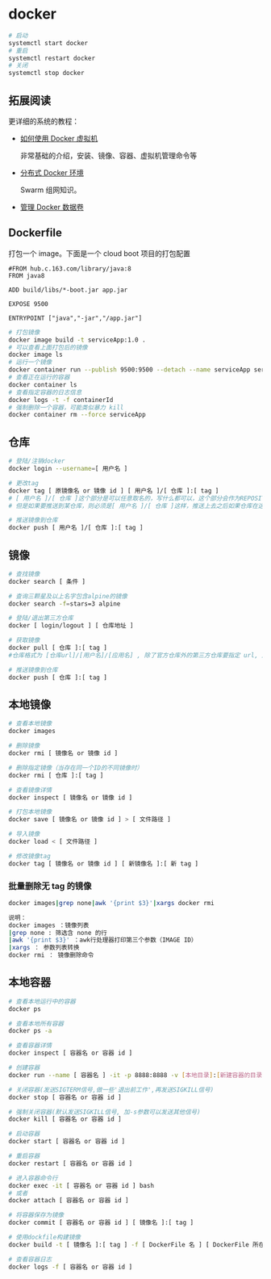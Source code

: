 # docker

```bash
# 启动
systemctl start docker
# 重启
systemctl restart docker
# 关闭
systemctl stop docker
```

##  拓展阅读

更详细的系统的教程：

- [如何使用 Docker 虚拟机](https://zq99299.github.io/mysql-tutorial/ali-new-retail/09/02.html)

  非常基础的介绍，安装、镜像、容器、虚拟机管理命令等

- [分布式 Docker 环境](https://zq99299.github.io/mysql-tutorial/ali-new-retail/09/03.html)

  Swarm 组网知识。

- [管理 Docker 数据卷](https://zq99299.github.io/mysql-tutorial/ali-new-retail/09/04.html#%E7%AE%A1%E7%90%86-docker-%E6%95%B0%E6%8D%AE%E5%8D%B7)

## Dockerfile

打包一个 image。下面是一个 cloud boot 项目的打包配置

```
#FROM hub.c.163.com/library/java:8
FROM java8

ADD build/libs/*-boot.jar app.jar

EXPOSE 9500

ENTRYPOINT ["java","-jar","/app.jar"]
```

```bash
# 打包镜像
docker image build -t serviceApp:1.0 .
# 可以查看上面打包后的镜像
docker image ls
# 运行一个镜像
docker container run --publish 9500:9500 --detach --name serviceApp serviceApp:1.0
# 查看正在运行的容器
docker container ls
# 查看指定容器的日志信息
docker logs -t -f containerId
# 强制删除一个容器，可能类似暴力 kill
docker container rm --force serviceApp
```

## 仓库
```bash
# 登陆/注销docker
docker login --username=[ 用户名 ]

# 更改tag
docker tag [ 原镜像名 or 镜像 id ] [ 用户名 ]/[ 仓库 ]:[ tag ]
# [ 用户名 ]/[ 仓库 ]这个部分是可以任意取名的，写什么都可以，这个部分会作为REPOSITORY属性。
# 但是如果要推送到某仓库，则必须是[ 用户名 ]/[ 仓库 ]这样，推送上去之后如果仓库在这个用户下不存在则会新建一个这个名字的仓库。

# 推送镜像到仓库
docker push [ 用户名 ]/[ 仓库 ]:[ tag ]
```

## 镜像
```bash
# 查找镜像
docker search [ 条件 ]

# 查询三颗星及以上名字包含alpine的镜像
docker search -f=stars=3 alpine

# 登陆/退出第三方仓库
docker [ login/logout ] [ 仓库地址 ]

# 获取镜像
docker pull [ 仓库 ]:[ tag ]
#仓库格式为 [仓库url]/[用户名]/[应用名] , 除了官方仓库外的第三方仓库要指定 url, 用户名就是在对应仓库下建立的账户, 一般只有应用名的仓库代表 官方镜像, 如 ubuntu、tomcat 等, 而 tag 表示镜像的版本号, 不指定时默认为 latest

# 推送镜像到仓库
docker push [ 仓库 ]:[ tag ]
```

## 本地镜像

```bash
# 查看本地镜像
docker images

# 删除镜像
docker rmi [ 镜像名 or 镜像 id ]

# 删除指定镜像（当存在同一个ID的不同镜像时）
docker rmi [ 仓库 ]:[ tag ]

# 查看镜像详情
docker inspect [ 镜像名 or 镜像 id ]

# 打包本地镜像
docker save [ 镜像名 or 镜像 id ] > [ 文件路径 ]

# 导入镜像
docker load < [ 文件路径 ]

# 修改镜像tag
docker tag [ 镜像名 or 镜像 id ] [ 新镜像名 ]:[ 新 tag ]

```

### 批量删除无 tag 的镜像

```bash
docker images|grep none|awk '{print $3}'|xargs docker rmi

说明：
docker images ：镜像列表
|grep none : 筛选含 none 的行
|awk '{print $3}' ：awk行处理器打印第三个参数（IMAGE ID）
|xargs ： 参数列表转换
docker rmi ： 镜像删除命令
```



## 本地容器

```bash
# 查看本地运行中的容器
docker ps

# 查看本地所有容器
docker ps -a

# 查看容器详情
docker inspect [ 容器名 or 容器 id ]

# 创建容器
docker run --name [ 容器名 ] -it -p 8888:8888 -v [本地目录]:[新建容器的目录] [ 仓库名 ]:[ tag ]

# 关闭容器(发送SIGTERM信号,做一些'退出前工作',再发送SIGKILL信号)
docker stop [ 容器名 or 容器 id ]

# 强制关闭容器(默认发送SIGKILL信号, 加-s参数可以发送其他信号)
docker kill [ 容器名 or 容器 id ]

# 启动容器
docker start [ 容器名 or 容器 id ]

# 重启容器
docker restart [ 容器名 or 容器 id ]

# 进入容器命令行
docker exec -it [ 容器名 or 容器 id ] bash
# 或者
docker attach [ 容器名 or 容器 id ]

# 将容器保存为镜像
docker commit [ 容器名 or 容器 id ] [ 镜像名 ]:[ tag ]

# 使用dockfile构建镜像
docker build -t [ 镜像名 ]:[ tag ] -f [ DockerFile 名 ] [ DockerFile 所在目录 ]

# 查看容器日志
docker logs -f [ 容器名 or 容器 id ]

```
